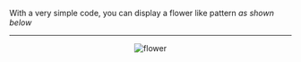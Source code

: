 With a very simple code, you can display a flower like pattern <i>as shown below</i>

<hr>

<p align="center">
<img  src="https://user-images.githubusercontent.com/70031291/154516091-51127742-0afa-47ff-a103-0a8eff9f53e0.png" alt="flower">
</p>
